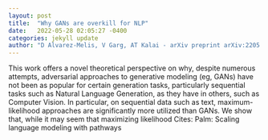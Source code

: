 ```yaml
---
layout: post
title:  "Why GANs are overkill for NLP"
date:   2022-05-28 02:05:27 -0400
categories: jekyll update
author: "D Alvarez-Melis, V Garg, AT Kalai - arXiv preprint arXiv:2205.09838, 2022"
---
```

This work offers a novel theoretical perspective on why, despite numerous attempts, adversarial approaches to generative modeling (eg, GANs) have not been as popular for certain generation tasks, particularly sequential tasks such as Natural Language Generation, as they have in others, such as Computer Vision. In particular, on sequential data such as text, maximum-likelihood approaches are significantly more utilized than GANs. We show that, while it may seem that maximizing likelihood  Cites: Palm: Scaling language modeling with pathways